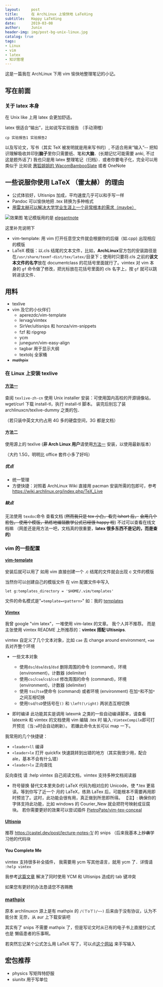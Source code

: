 ```yaml
---
layout:     post
title:      在 ArchLinux 上愉快地 LaTeXing
subtitle:   Happy LaTeXing
date:       2019-03-08
author:     Junix
header-img: img/post-bg-unix-linux.jpg
catalog: true
tags:
- Linux
- vim
- latex
- 知识管理
---
```


这是一篇我在
ArchLinux
下用 vim 愉快地整理笔记的小记。

## 写在前面

### 关于 latex 本身
在 Unix like 上用 latex 会更加舒适。

latex 很适合“输出”，比如说写实验报告
（手动滑稽）
```
cp 实验报告1 实验报告2
```
以及写论文，写书（其实 TeX 被发明就是用来写书的）, 不适合用来“输入”-- 把知识理解吸收并印到**脑子**里你只需要纸、笔和**大脑**．(长期记忆可能需要 anki, 不过这是题外话了) 我也只是用 latex 整理笔记（归档）．或者你要电子化，完全可以用类似于 比如说 [惠狐姐姐的
WacomBambooSlate](https://blog.megumifox.com/public/2018/12/07/wacom-bamboo-slate-review/) 或者 OneNote

## 一些说服你使用 LaTeX （雷太赫） 的理由
* 公式体验好，Ultisnips 加成，平均速度几乎可以和手写一样
* Pandoc 可以愉快地把 .tex 转换为多种格式
* [用雷太赫可以解决大学学业生涯上一个非常根本的需求（maybe）](http://www.kylen314.com/archives/7245)

![效果图](/img/latex3.gif)
笔记模版用的是 [elegantnote](https://github.com/ElegantLaTeX/ElegantNote)

这里补充说明下
* vim-template: 用 vim 打开任意空文件就会根据你的后缀（如.cpp) 出现相应的模版
* LaTeX 模版：以.cls 结尾的文本文件，比如，**ArchLinux**官方包的安装路径是在`/usr/share/texmf-dist/tex/latex/`目录下；使用时只要将.cls 之前的**该文本文件的名字**放在 documentclass 的花括号里面就行了。vimtex 对 vim 本身的 `gf` 命令做了修改，把光标放在花括号里面的 cls 名字上，按 `gf` 就可以跳转进该文件．


## 用料
* texlive
* vim 及它的小伙伴们
	* aperezdc/vim-template
	* lervag/vimtex
	* SirVer/ultisnips 和 honza/vim-snippets
    * fzf 和 ripgrep
    * ycm
    * junegunn/vim-easy-align
    * tagbar 用于显示大纲
    * textobj 全家桶
* ~~mathpix~~

### 在 Linux 上安装 texlive

#### [方法一](https://stone-zeng.github.io/2018-05-13-install-texlive-ubuntu/)
查阅 `texlive-zh-cn`
使用 Unix installer 安装：可使用国内高校的开源镜像站，wget/curl 下载 install-tl，执行
install-tl 脚本。
装完后别忘了装 archlinuxcn/texlive-dummy 之类的包．

（若只装中英文大约占用 4G 多的硬盘空间，3G 都是文档）

#### 方法二
使用源上的 texlive
(**非 Arch Linux 用户**请使用[方法一](https://stone-zeng.github.io/2018-05-13-install-texlive-ubuntu/) 安装，以使用最新版本）

（大约 1.5G，明明比 office 套件小多了好吗）

##### 优点
* 统一管理
* 方便快捷：对照着 ArchLinux Wiki 直接用 pacman 安装所需的包即可，参考
  <https://wiki.archlinux.org/index.php/TeX_Live>

##### 缺点
无法使用 `texdoc`命令 查看文档  (~~然而我只是 tex 小白，看完 lshort 后，~~
~~会用几个宏包， 使用个模版，熟练地编辑数学公式已经很 happy 啦~~)
不过可以查看在线文档嘛 （网差还是用方法一吧，文档真的很重要，**latex 很多东西不是记的，而是查的**)

### vim 的一些配置


#### [vim-template](https://github.com/aperezdc/vim-template)
安装后就可以用了
如用 vim 直接创建一个 .c 结尾的文件就会出现 c 文件的模版

当然你可以创建自己的模版文件
在 vim 配置文件中写入

```
let g:templates_directory = '$HOME/.vim/templates'
```
文件的命名模式是"`=template=<pattern>`"
如：我的 [templates](https://github.com/junyixu/dotfiles/tree/master/vim/templates/)


#### [Vimtex](https://github.com/lervag/vimtex)
我曾 google "vim latex"，一堆使用 vim-latex 的文章。 我个人并不推荐。
而是主张使用 vimtex README 上所推荐的：**vimtex 搭配 Ultisnips**.

vimtex 自定义了几个文本对象，比如 `cae` 去 change around environment, `=ae` 去对齐整个环境

* 一些文本对象
	- 使用`dsc`/`dse`/`ds$`/`dsd` 删除周围的命令 (command)，环境 (environment)，计数器 (delimiter)
	- 使用`csc`/`cse`/`cs$`/`csd` 修改周围的命令 (command)，环境 (environment)，计数器 (delimiter)
	- 使用 `tsc`/`tse`使命令 (command) 或者环境 (environment) 在加`*`和不加`*`之间互相切换
	-  使用`tsd`/`tsD`使括号在`()` 和 `\left(\right)` 两状态互相切换


* 即时编译
此功能其实是调用 latexmk 之类的一些自动编译脚本，请查看 latexmk 和 vimtex 的文档使用 vim 编辑 .tex 时 输入`:VimtexCompile`即可打开预览（当`:w`时会自动刷新）。
若嫌此命令太长可以 map 一下。

我常用的几个快捷键：

* `<leader>ll` 编译
* `<leader>le` 打开 quickfix 快速跳转到出错的地方（其实我很少用，配合 ale，基本不会有什么错）
* `<leader>lv` 正向查找

反向查找 请 :help vimtex 自己阅读文档，vimtex 支持多种文档阅读器

* 符号替换
替代文本里夹杂的 LaTeX 代码为相对应的 Unicode，使 *.tex 更易读。等到你写了近一个
月的 LaTeX，练熟 LaTex 后，可能根本不需要再用即时预览了。这时，此功能会很有用，真正做到所思即所得。
【注】: 确保你的字体支持此功能，比如 windows 的 Courier_New 就会把符号映射成豆腐块。
若你需要更好的效果可以尝试插件 [PietroPate/vim-tex-conceal](https://github.com/PietroPate/vim-tex-conceal)

#### [Ultisnip](https://github.com/SirVer/ultisnips)

推荐 <https://castel.dev/post/lecture-notes-1/> 的 snips
（后来我基本上~~抄袭~~学习他的代码块

#### You Complete Me
vimtex 支持很多补全插件， 我需要用 ycm 写其他语言，就用 ycm 了．详情请 `:help vimtex`

我参考[这篇文章](https://stackoverflow.com/questions/14896327/ultisnips-and-youcompleteme)
解决了同时使用 YCM 和 Ultisnips 造成的 tab 键冲突

如果您有更好的办法恳请您不吝赐教

### [mathpix](https://mathpix.com/)
原本 archlinuxcn 源上是有 mathpix 的  `/(ㄒoㄒ)/~~)`
后来由于没有协议，认为不能分发
无奈，从 aur 上下载安装吧

其实有了 snips 不需要 mathpix 了，但是写论文时从已有的电子书上直接抄公式也是
懒癌患者的乐事啊。

若突然忘记某个公式怎么用 LaTeX 写了，可以点[这个网站](https://webdemo.myscript.com/views/math/index.html) 来手写输入

## 宏包推荐
* physics 写矩阵特舒服
* siunitx 用于写单位
